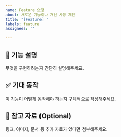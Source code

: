```yaml
---
name: Feature 요청
about: 새로운 기능이나 개선 사항 제안
title: "[Feature] "
labels: feature
assignees: ''

---
```


## 🧩 기능 설명

무엇을 구현하려는지 간단히 설명해주세요.

## ✅ 기대 동작

이 기능이 어떻게 동작해야 하는지 구체적으로 작성해주세요.

## 📌 참고 자료 (Optional)

링크, 이미지, 문서 등 추가 자료가 있다면 첨부해주세요.
